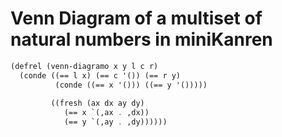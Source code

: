 # Venn Diagram of a multiset of natural numbers in miniKanren

```scheme
(defrel (venn-diagramo x y l c r)
  (conde ((== l x) (== c '()) (== r y)
          (conde ((== x '())) ((== y '()))))
          
         ((fresh (ax dx ay dy)
            (== x `(,ax . ,dx))
            (== y `(,ay . ,dy))))))
```

